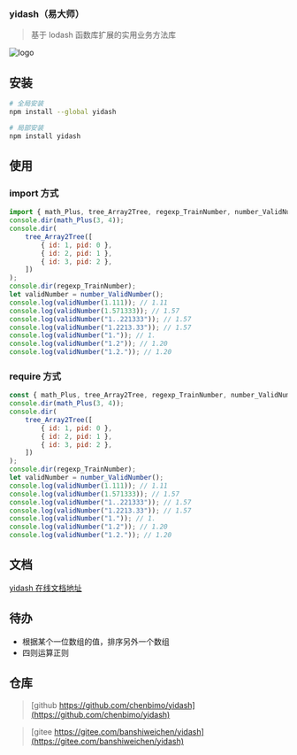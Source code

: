 ### yidash（易大师）

> 基于 lodash 函数库扩展的实用业务方法库

![logo](https://static.chensuiyi.com/images/yidash-logo.png)

## 安装

```bash
# 全局安装
npm install --global yidash

# 局部安装
npm install yidash
```

## 使用

### import 方式

```javascript
import { math_Plus, tree_Array2Tree, regexp_TrainNumber, number_ValidNumber } from "yidash";
console.dir(math_Plus(3, 4));
console.dir(
    tree_Array2Tree([
        { id: 1, pid: 0 },
        { id: 2, pid: 1 },
        { id: 3, pid: 2 },
    ])
);
console.dir(regexp_TrainNumber);
let validNumber = number_ValidNumber();
console.log(validNumber(1.111)); // 1.11
console.log(validNumber(1.571333)); // 1.57
console.log(validNumber("1..221333")); // 1.57
console.log(validNumber("1.2213.33")); // 1.57
console.log(validNumber("1.")); // 1.
console.log(validNumber("1.2")); // 1.20
console.log(validNumber("1.2.")); // 1.20
```

### require 方式

```javascript
const { math_Plus, tree_Array2Tree, regexp_TrainNumber, number_ValidNumber } = require("yidash");
console.dir(math_Plus(3, 4));
console.dir(
    tree_Array2Tree([
        { id: 1, pid: 0 },
        { id: 2, pid: 1 },
        { id: 3, pid: 2 },
    ])
);
console.dir(regexp_TrainNumber);
let validNumber = number_ValidNumber();
console.log(validNumber(1.111)); // 1.11
console.log(validNumber(1.571333)); // 1.57
console.log(validNumber("1..221333")); // 1.57
console.log(validNumber("1.2213.33")); // 1.57
console.log(validNumber("1.")); // 1.
console.log(validNumber("1.2")); // 1.20
console.log(validNumber("1.2.")); // 1.20
```

## 文档

[yidash 在线文档地址](https://yidash.chensuiyi.com)

## 待办

-   根据某个一位数组的值，排序另外一个数组
-   四则运算正则

## 仓库

> [github https://github.com/chenbimo/yidash](https://github.com/chenbimo/yidash)

> [gitee https://gitee.com/banshiweichen/yidash](https://gitee.com/banshiweichen/yidash)
